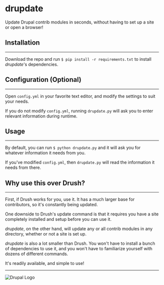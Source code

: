 # drupdate
Update Drupal contrib modules in seconds, without having to set up a site or
open a browser!


## Installation
---------------
Download the repo and run `$ pip install -r requirements.txt` to install
_drupdate_'s dependencies.


## Configuration (Optional)
---------------------------
Open `config.yml` in your favorite text editor, and modify the settings
to suit your needs.

If you do not modify `config.yml`, running `drupdate.py` will ask you to
enter relevant information during runtime.


## Usage
--------
By default, you can run `$ python drupdate.py` and it will ask you for
whatever information it needs from you.

If you've modified `config.yml`, then `drupdate.py` will read the information
it needs from there.


## Why use this over Drush?
---------------------------
First, if Drush works for you, use it. It has a much larger base for
contributors, so it's constantly being updated.

One downside to Drush's update command is that it requires you have a site
completely installed and setup before you can use it.

_drupdate_, on the other hand, will update any or all contrib modules in any
directory, whether or not a site is set up.

_drupdate_ is also a lot smaller than Drush. You won't have to install a
bunch of dependencies to use it, and you won't have to familiarize yourself
with dozens of different commands.

It's readily available, and simple to use!

---

![Drupal Logo](https://www.drupal.org/files/druplicon-small.png)
